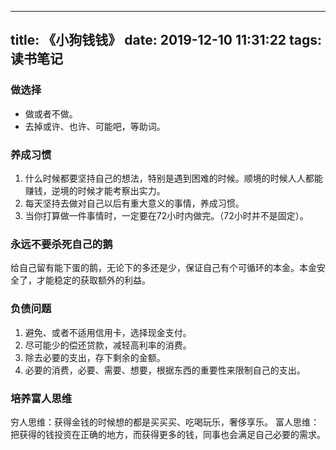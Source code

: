 
---
title: 《小狗钱钱》
date: 2019-12-10 11:31:22
tags: 读书笔记
---

### 做选择

* 做或者不做。
* 去掉或许、也许、可能吧，等助词。

### 养成习惯

1. 什么时候都要坚持自己的想法，特别是遇到困难的时候。顺境的时候人人都能赚钱，逆境的时候才能考察出实力。
2. 每天坚持去做对自己以后有重大意义的事情，养成习惯。
3. 当你打算做一件事情时，一定要在72小时内做完。（72小时并不是固定）。

### 永远不要杀死自己的鹅
给自己留有能下蛋的鹅，无论下的多还是少，保证自己有个可循环的本金。本金安全了，才能稳定的获取额外的利益。

### 负债问题
1. 避免、或者不适用信用卡，选择现金支付。
2. 尽可能少的偿还贷款，减轻高利率的消费。
3. 除去必要的支出，存下剩余的金额。
4. 必要的消费，必要、需要、想要，根据东西的重要性来限制自己的支出。

### 培养富人思维
穷人思维：获得金钱的时候想的都是买买买、吃喝玩乐，奢侈享乐。
富人思维：把获得的钱投资在正确的地方，而获得更多的钱，同事也会满足自己必要的需求。






